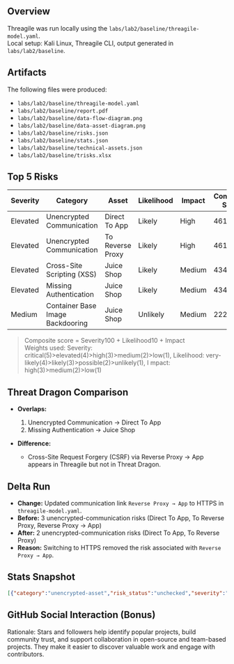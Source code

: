 ## Overview
Threagile was run locally using the `labs/lab2/baseline/threagile-model.yaml`.  
Local setup: Kali Linux, Threagile CLI, output generated in `labs/lab2/baseline`.

## Artifacts
The following files were produced:

- `labs/lab2/baseline/threagile-model.yaml`
- `labs/lab2/baseline/report.pdf`
- `labs/lab2/baseline/data-flow-diagram.png`
- `labs/lab2/baseline/data-asset-diagram.png`
- `labs/lab2/baseline/risks.json`
- `labs/lab2/baseline/stats.json`
- `labs/lab2/baseline/technical-assets.json`
- `labs/lab2/baseline/trisks.xlsx`

## Top 5 Risks

| Severity  | Category                         | Asset           | Likelihood   | Impact | Composite Score |
|-----------|---------------------------------|----------------|-------------|--------|----------------|
| Elevated  | Unencrypted Communication        | Direct To App  | Likely      | High   | 461            |
| Elevated  | Unencrypted Communication        | To Reverse Proxy| Likely     | High   | 461            |
| Elevated  | Cross-Site Scripting (XSS)      | Juice Shop     | Likely      | Medium | 434            |
| Elevated  | Missing Authentication           | Juice Shop     | Likely      | Medium | 434            |
| Medium    | Container Base Image Backdooring | Juice Shop     | Unlikely    | Medium | 222            |

> Composite score = Severity100 + Likelihood10 + Impact  
> Weights used:
> Severity: critical(5)>elevated(4)>high(3)>medium(2)>low(1),
> Likelihood: very-likely(4)>likely(3)>possible(2)>unlikely(1), I
> mpact: high(3)>medium(2)>low(1)

## Threat Dragon Comparison
- **Overlaps:**  
  1. Unencrypted Communication → Direct To App  
  2. Missing Authentication → Juice Shop  

- **Difference:**  
  - Cross-Site Request Forgery (CSRF) via Reverse Proxy → App appears in Threagile but not in Threat Dragon.

## Delta Run
- **Change:** Updated communication link `Reverse Proxy → App` to HTTPS in `threagile-model.yaml`.  
- **Before:** 3 unencrypted-communication risks (Direct To App, To Reverse Proxy, Reverse Proxy → App)  
- **After:** 2 unencrypted-communication risks (Direct To App, To Reverse Proxy)  
- **Reason:** Switching to HTTPS removed the risk associated with `Reverse Proxy → App`.

## Stats Snapshot
```json
[{"category":"unencrypted-asset","risk_status":"unchecked","severity":"medium","exploitation_likelihood":"unlikely","exploitation_impact":"medium","title":"\u003cb\u003eUnencrypted Technical Asset\u003c/b\u003e named \u003cb\u003eJuice Shop\u003c/b\u003e","synthetic_id":"unencrypted-asset@juice-shop","most_relevant_data_asset":"","most_relevant_technical_asset":"juice-shop","most_relevant_trust_boundary":"","most_relevant_shared_runtime":"","most_relevant_communication_link":"","data_breach_probability":"improbable","data_breach_technical_assets":["juice-shop"]}, ...]
```
## GitHub Social Interaction (Bonus)
Rationale: Stars and followers help identify popular projects, build community trust, and support collaboration in open-source and team-based projects. They make it easier to discover valuable work and engage with contributors.
